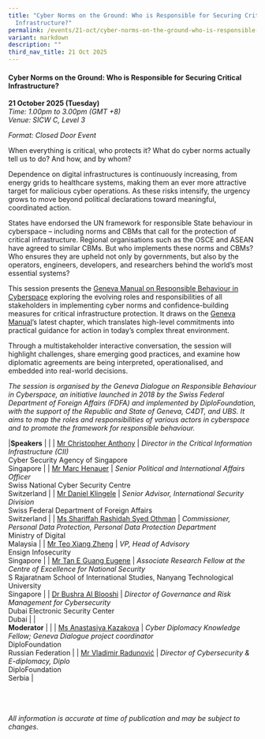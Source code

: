 ```yaml
---
title: "Cyber Norms on the Ground: Who is Responsible for Securing Critical
  Infrastructure?"
permalink: /events/21-oct/cyber-norms-on-the-ground-who-is-responsible-for-securing-critical-infrastructure/
variant: markdown
description: ""
third_nav_title: 21 Oct 2025
---
```

#### **Cyber Norms on the Ground: Who is Responsible for Securing Critical Infrastructure?**

**21 October 2025 (Tuesday)**  
*Time: 1.00pm to 3.00pm (GMT +8)*
<br>*Venue: SICW C, Level 3*

*Format: Closed Door Event*

When everything is critical, who protects it? What do cyber norms actually tell us to do? And how, and by whom?

Dependence on digital infrastructures is continuously increasing, from energy grids to healthcare systems, making them an ever more attractive target for malicious cyber operations. As these risks intensify, the urgency grows to move beyond political declarations toward meaningful, coordinated action. 

States have endorsed the UN framework for responsible State behaviour in cyberspace – including norms and CBMs that call for the protection of critical infrastructure. Regional organisations such as the OSCE and ASEAN have agreed to similar CBMs. But who implements these norms and CBMs? Who ensures they are upheld not only by governments, but also by the operators, engineers, developers, and researchers behind the world’s most essential systems?

This session presents the [Geneva Manual on Responsible Behaviour in Cyberspace](https://genevadialogue.ch/geneva-manual/) exploring the evolving roles and responsibilities of all stakeholders in implementing cyber norms and confidence-building measures for critical infrastructure protection. It draws on the [Geneva Manual](https://genevadialogue.ch/geneva-manual/)’s latest chapter, which translates high-level commitments into practical guidance for action in today’s complex threat environment.

Through a multistakeholder interactive conversation, the session will highlight challenges, share emerging good practices, and examine how diplomatic agreements are being interpreted, operationalised, and embedded into real-world decisions.

*The session is organised by the Geneva Dialogue on Responsible Behaviour in Cyberspace, an initiative launched in 2018 by the Swiss Federal Department of Foreign Affairs (FDFA) and implemented by DiploFoundation, with the support of the Republic and State of Geneva, C4DT, and UBS. It aims to map the roles and responsibilities of various actors in cyberspace and to promote the framework for responsible behaviour.*

|**Speakers**          |                                                              |
| [Mr Christopher Anthony](/speakers/mr-christopher-anthony/)  | *Director in the Critical Information Infrastructure (CII)* <br>Cyber Security Agency of Singapore<br>Singapore      |
| [Mr Marc Henauer](/speakers/mr-marc-henauer/)  | *Senior Political and International Affairs Officer* <br>Swiss National Cyber Security Centre<br>Switzerland      |
| [Mr Daniel Klingele](/speakers/mr-daniel-klingele/)  | *Senior Advisor, International Security Division* <br>Swiss Federal Department of Foreign Affairs<br>Switzerland      |
| [Ms Shariffah Rashidah Syed Othman](/speakers/ms-shariffah-rashidah-syed-othman/)  | *Commissioner, Personal Data Protection, Personal Data Protection Department* <br>Ministry of Digital<br>Malaysia      |
| [Mr Teo Xiang Zheng](/speakers/mr-teo-xiang-zheng/)  | *VP, Head of Advisory* <br>Ensign Infosecurity<br>Singapore      |
| [Mr Tan E Guang Eugene](/speakers/mr-tan-e-guang-eugene/)  | *Associate Research Fellow at the Centre of Excellence for National Security* <br>S Rajaratnam School of International Studies, Nanyang Technological University<br>Singapore      |
| [Dr Bushra Al Blooshi](/speakers/dr-bushra-al-blooshi/)  | *Director of Governance and Risk Management for Cybersecurity* <br>Dubai Electronic Security Center<br>Dubai      |
|<br>**Moderator**          |                                                              |
| [Ms Anastasiya Kazakova](/speakers/ms-anastasiya-kazakova/)  | *Cyber Diplomacy Knowledge Fellow; Geneva Dialogue project coordinator* <br>DiploFoundation<br>Russian Federation      |
| [Mr Vladimir Radunović](/speakers/mr-vladimir-radunovic/)  | *Director of Cybersecurity &amp; E-diplomacy, Diplo* <br>DiploFoundation<br>Serbia      |


<br><br><br>
*All information is accurate at time of publication and may be subject to changes.*